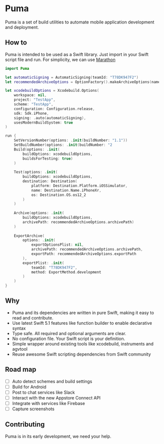 # Puma

Puma is a set of build utilities to automate mobile application development and deployment.

## How to

Puma is intended to be used as a Swift library. Just import in your Swift script file and run. For simplicity, we can use [Marathon](https://github.com/JohnSundell/Marathon)

```swift
import Puma

let automaticSigning = AutomaticSigning(teamId: "T78DK947F2")
let recommendedArchiveOptions = OptionFactory().makeArchiveOptions(name: "TestApp")

let xcodebuildOptions = Xcodebuild.Options(
    workspace: nil,
    project: "TestApp",
    scheme: "TestApp",
    configuration: Configuration.release,
    sdk: Sdk.iPhone,
    signing: .auto(automaticSigning),
    usesModernBuildSystem: true
)

run {
    SetVersionNumber(options: .init(buildNumber: "1.1"))
    SetBuildNumber(options: .init(buildNumber: "2
    Build(options: .init(
        buildOptions: xcodebuildOptions,
        buildsForTesting: true)
    )
    
    Test(options: .init(
        buildOptions: xcodebuildOptions,
        destination: Destination(
            platform: Destination.Platform.iOSSimulator,
            name: Destination.Name.iPhoneXr,
            os: Destination.OS.os12_2
        )
    )
   
    Archive(options: .init(
        buildOptions: xcodebuildOptions,
        archivePath: recommendedArchiveOptions.archivePath)
    )
   
    ExportArchive(
        options: .init(
            exportOptionsPlist: nil,
            archivePath: recommendedArchiveOptions.archivePath,
            exportPath: recommendedArchiveOptions.exportPath
        ),
        exportPlist: .init(
            teamId: "T78DK947F2",
            method: ExportMethod.development
        )
    )
}
```

## Why

- Puma and its dependencies are written in pure Swift, making it easy to read and contribute.
- Use latest Swift 5.1 features like function builder to enable declarative syntax
- Type safe. All required and optional arguments are clear.
- No configuration file. Your Swift script is your definition.
- Simple wrapper around existing tools like xcodebuild, instruments and agvtool
- Reuse awesome Swift scripting dependencies from Swift community

## Road map

- [ ] Auto detect schemes and build settings
- [ ] Build for Android
- [ ] Post to chat services like Slack
- [ ] Interact with the new Appstore Connect API
- [ ] Integrate with services like Firebase
- [ ] Capture screenshots

## Contributing

Puma is in its early development, we need your help.


